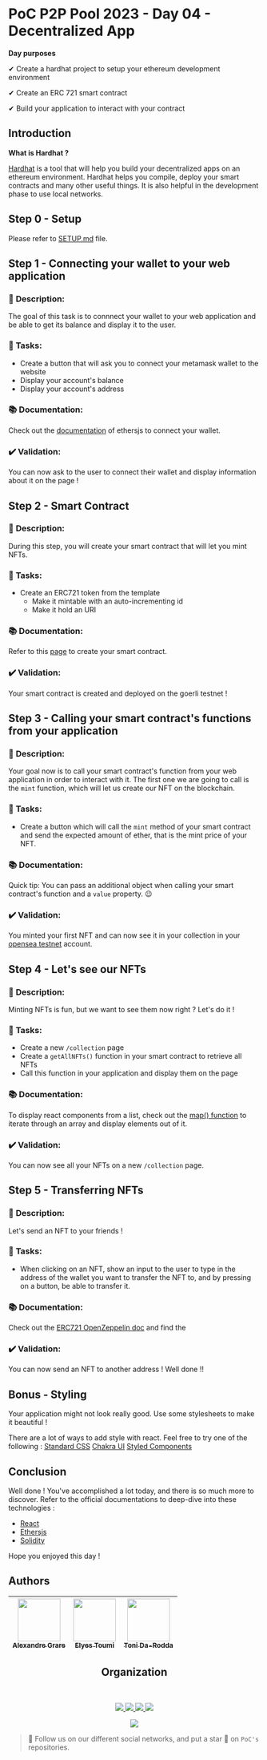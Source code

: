 # PoC P2P Pool 2023 - Day 04 - Decentralized App

**Day purposes**

✔ Create a hardhat project to setup your ethereum development environment

✔ Create an ERC 721 smart contract

✔ Build your application to interact with your contract


## Introduction

**What is Hardhat ?**

[Hardhat](https://hardhat.org) is a tool that will help you build your decentralized apps on an ethereum environment. Hardhat helps you compile, deploy your smart contracts and many other useful things. It is also helpful in the development phase to use local networks.

## Step 0 - Setup

Please refer to [SETUP.md](SETUP.md) file.



## Step 1 - Connecting your wallet to your web application

### 📑 **Description**:

The goal of this task is to connnect your wallet to your web application and be able to get its balance and display it to the user.

### 📌 **Tasks**:

- Create a button that will ask you to connect your metamask wallet to the website
- Display your account's balance
- Display your account's address

### 📚 **Documentation**:

Check out the [documentation](https://docs.ethers.org/v5/getting-started/#getting-started--connecting) of ethersjs to connect your wallet.

### ✔️ **Validation**:

You can now ask to the user to connect their wallet and display information about it on the page !



## Step 2 - Smart Contract

### 📑 **Description**:

During this step, you will create your smart contract that will let you mint NFTs.

### 📌 **Tasks**:

- Create an ERC721 token from the template
  - Make it mintable with an auto-incrementing id
  - Make it hold an URI

### 📚 **Documentation**:

Refer to this [page](https://www.openzeppelin.com/contracts) to create your smart contract.

### ✔️ **Validation**:

Your smart contract is created and deployed on the goerli testnet !



## Step 3 - Calling your smart contract's functions from your application

### 📑 **Description**:

Your goal now is to call your smart contract's function from your web application in order to interact with it.
The first one we are going to call is the `mint` function, which will let us create our NFT on the blockchain.

### 📌 **Tasks**:

- Create a button which will call the `mint` method of your smart contract and send the expected amount of ether, that is the mint price of your NFT.

### 📚 **Documentation**:

Quick tip: You can pass an additional object when calling your smart contract's function and a `value` property. 😉

### ✔️ **Validation**:

You minted your first NFT and can now see it in your collection in your [opensea testnet](https://testnets.opensea.io/account) account. <!-- markdown-link-check-disable-line -->



## Step 4 - Let's see our NFTs

### 📑 **Description**:

Minting NFTs is fun, but we want to see them now right ? Let's do it !

### 📌 **Tasks**:

- Create a new `/collection` page
- Create a `getAllNFTs()` function in your smart contract to retrieve all NFTs
- Call this function in your application and display them on the page

### 📚 **Documentation**:

To display react components from a list, check out the [map() function](https://reactjs.org/docs/lists-and-keys.html#embedding-map-in-jsx) to iterate through an array and display elements out of it.

### ✔️ **Validation**:

You can now see all your NFTs on a new `/collection` page.



## Step 5 - Transferring NFTs

### 📑 **Description**:

Let's send an NFT to your friends !

### 📌 **Tasks**:

- When clicking on an NFT, show an input to the user to type in the address of the wallet you want to transfer the NFT to, and by pressing on a button, be able to transfer it.

### 📚 **Documentation**:

Check out the [ERC721 OpenZeppelin doc](https://docs.openzeppelin.com/contracts/2.x/api/token/erc721) and find the 

### ✔️ **Validation**:

You can now send an NFT to another address ! Well done !!




## Bonus - Styling

Your application might not look really good. Use some stylesheets to make it beautiful !

There are a lot of ways to add style with react. Feel free to try one of the following :
[Standard CSS](https://developer.mozilla.org/en-US/docs/Web/CSS)
[Chakra UI](https://chakra-ui.com/)
[Styled Components](https://styled-components.com/)


## Conclusion

Well done ! You've accomplished a lot today, and there is so much more to discover.
Refer to the official documentations to deep-dive into these technologies :
  - [React](https://reactjs.org/docs/getting-started.html)
  - [Ethersjs](https://docs.ethers.org/v5/)
  - [Solidity](https://docs.soliditylang.org/en/v0.8.17/)

Hope you enjoyed this day !

## Authors

| [<img src="https://github.com/alexandregrare.png?size=85" width=85><br><sub>Alexandre Grare</sub>](https://github.com/alexandregrare) | [<img src="https://github.com/Toumi-Elyes.png?size=85" width=85><br><sub>Elyes Toumi</sub>](https://github.com/Toumi-Elyes) | [<img src="https://github.com/tonida-rodda.png?size=85" width=85><br><sub>Toni Da-Rodda</sub>](https://github.com/tonida-rodda) |
| :---: | :---: | :---: |

<h2 align=center>
Organization
</h2>
<br/>
<p align='center'>
    <a href="https://www.linkedin.com/company/pocinnovation/mycompany/">
        <img src="https://img.shields.io/badge/LinkedIn-0077B5?style=for-the-badge&logo=linkedin&logoColor=white">
    </a>
    <a href="https://www.instagram.com/pocinnovation/">
        <img src="https://img.shields.io/badge/Instagram-E4405F?style=for-the-badge&logo=instagram&logoColor=white">
    </a>
    <a href="https://twitter.com/PoCInnovation">
        <img src="https://img.shields.io/badge/Twitter-1DA1F2?style=for-the-badge&logo=twitter&logoColor=white">
    </a>
    <a href="https://discord.com/invite/Yqq2ADGDS7">
        <img src="https://img.shields.io/badge/Discord-7289DA?style=for-the-badge&logo=discord&logoColor=white">
    </a>
</p>
<p align=center>
    <a href="https://www.poc-innovation.fr/">
        <img src="https://img.shields.io/badge/WebSite-1a2b6d?style=for-the-badge&logo=GitHub Sponsors&logoColor=white">
    </a>
</p>

> 🚀 Follow us on our different social networks, and put a star 🌟 on `PoC's` repositories.
